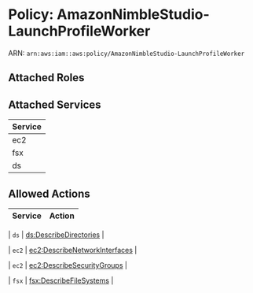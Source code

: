 # Policy: AmazonNimbleStudio-LaunchProfileWorker

ARN: `arn:aws:iam::aws:policy/AmazonNimbleStudio-LaunchProfileWorker`

## Attached Roles

## Attached Services

| Service |
|---------|
| ec2 |
| fsx |
| ds |

## Allowed Actions

| Service | Action |
|:-------:|--------|

| `ds` | [ds:DescribeDirectories](../actions.md#ds:describedirectories) |

| `ec2` | [ec2:DescribeNetworkInterfaces](../actions.md#ec2:describenetworkinterfaces) |

| `ec2` | [ec2:DescribeSecurityGroups](../actions.md#ec2:describesecuritygroups) |

| `fsx` | [fsx:DescribeFileSystems](../actions.md#fsx:describefilesystems) |
